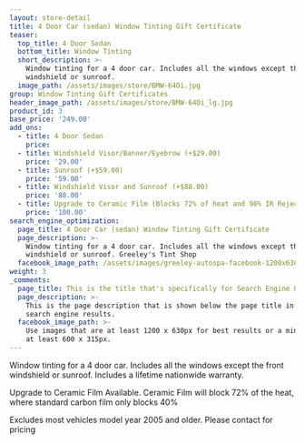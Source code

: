 ```yaml
---
layout: store-detail
title: 4 Door Car (sedan) Window Tinting Gift Certificate
teaser:
  top_title: 4 Door Sedan
  bottom_title: Window Tinting
  short_description: >-
    Window tinting for a 4 door car. Includes all the windows except the front
    windshield or sunroof.
  image_path: /assets/images/store/BMW-64Oi.jpg
group: Window Tinting Gift Certificates
header_image_path: /assets/images/store/BMW-64Oi_lg.jpg
product_id: 3
base_price: '249.00'
add_ons:
  - title: 4 Door Sedan
    price:
  - title: Windshield Visor/Bann​er/Eyebrow (+$29.00)
    price: '29.00'
  - title: Sunroof (+$59.00)
    price: '59.00'
  - title: Windshield Visor and Sunroof (+$88.00)
    price: '88.00'
  - title: Upgrade to Ceramic Film (Blocks 72% of heat and 98% IR Rejection)
    price: '100.00'
search_engine_optimization:
  page_title: 4 Door Car (sedan) Window Tinting Gift Certificate
  page_description: >-
    Window tinting for a 4 door car. Includes all the windows except the front
    windshield or sunroof. Greeley's Tint Shop
  facebook_image_path: /assets/images/greeley-autospa-facebook-1200x630.png
weight: 3
_comments:
  page_title: This is the title that's specifically for Search Engine Optimization.
  page_description: >-
    This is the page description that is shown below the page title in the
    search engine results.
  facebook_image_path: >-
    Use images that are at least 1200 x 630px for best results or a minimum of
    at least 600 x 315px.
---
```


Window tinting for a 4 door car. Includes all the windows except the front windshield or sunroof. Includes a lifetime nationwide warranty.

Upgrade to Ceramic Film Available. Ceramic Film will block 72% of the heat, where standard carbon film only blocks 40%

Excludes most vehicles model year 2005 and older. Please contact for pricing